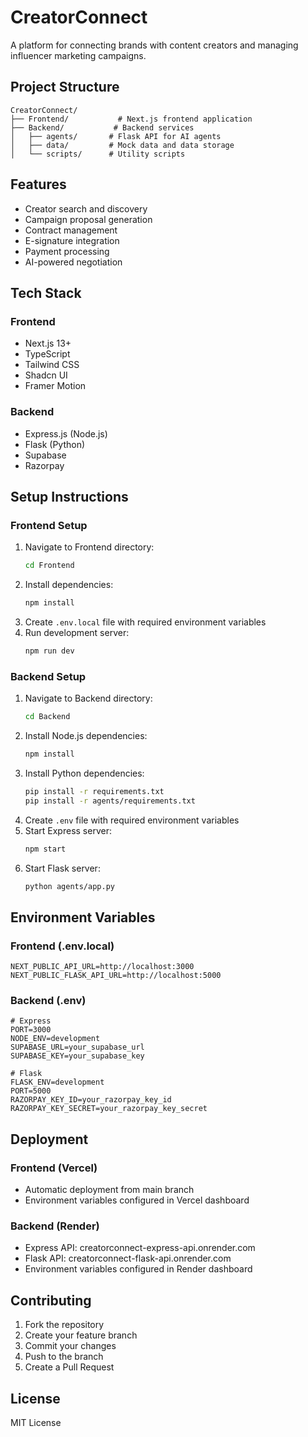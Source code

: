 # CreatorConnect

A platform for connecting brands with content creators and managing influencer marketing campaigns.

## Project Structure

```
CreatorConnect/
├── Frontend/           # Next.js frontend application
├── Backend/           # Backend services
│   ├── agents/       # Flask API for AI agents
│   ├── data/         # Mock data and data storage
│   └── scripts/      # Utility scripts
```

## Features

- Creator search and discovery
- Campaign proposal generation
- Contract management
- E-signature integration
- Payment processing
- AI-powered negotiation

## Tech Stack

### Frontend
- Next.js 13+
- TypeScript
- Tailwind CSS
- Shadcn UI
- Framer Motion

### Backend
- Express.js (Node.js)
- Flask (Python)
- Supabase
- Razorpay

## Setup Instructions

### Frontend Setup
1. Navigate to Frontend directory:
   ```bash
   cd Frontend
   ```
2. Install dependencies:
   ```bash
   npm install
   ```
3. Create `.env.local` file with required environment variables
4. Run development server:
   ```bash
   npm run dev
   ```

### Backend Setup
1. Navigate to Backend directory:
   ```bash
   cd Backend
   ```
2. Install Node.js dependencies:
   ```bash
   npm install
   ```
3. Install Python dependencies:
   ```bash
   pip install -r requirements.txt
   pip install -r agents/requirements.txt
   ```
4. Create `.env` file with required environment variables
5. Start Express server:
   ```bash
   npm start
   ```
6. Start Flask server:
   ```bash
   python agents/app.py
   ```

## Environment Variables

### Frontend (.env.local)
```
NEXT_PUBLIC_API_URL=http://localhost:3000
NEXT_PUBLIC_FLASK_API_URL=http://localhost:5000
```

### Backend (.env)
```
# Express
PORT=3000
NODE_ENV=development
SUPABASE_URL=your_supabase_url
SUPABASE_KEY=your_supabase_key

# Flask
FLASK_ENV=development
PORT=5000
RAZORPAY_KEY_ID=your_razorpay_key_id
RAZORPAY_KEY_SECRET=your_razorpay_key_secret
```

## Deployment

### Frontend (Vercel)
- Automatic deployment from main branch
- Environment variables configured in Vercel dashboard

### Backend (Render)
- Express API: creatorconnect-express-api.onrender.com
- Flask API: creatorconnect-flask-api.onrender.com
- Environment variables configured in Render dashboard

## Contributing

1. Fork the repository
2. Create your feature branch
3. Commit your changes
4. Push to the branch
5. Create a Pull Request

## License

MIT License
